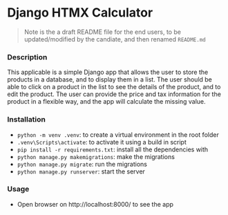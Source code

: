 # Django HTMX Calculator

> Note is the a draft README file for the end users, to be updated/modified by the candiate, and then renamed `README.md`

### Description

This applicable is a simple Django app that allows the user to store the products in a database, and to display them in a list. The user should be able to click on a product in the list to see the details of the product, and to edit the product.
The user can provide the price and tax information for the product in a flexible way, and the app will calculate the missing value.

### Installation

- `python -m venv .venv`: to create a virtual environment in the root folder
- `.venv\Scripts\activate`: to activate it using a build in script
- `pip install -r requirements.txt`: install all the dependencies with
- `python manage.py makemigrations`: make the migrations
- `python manage.py migrate`: run the migrations
- `python manage.py runserver`: start the server

### Usage

- Open browser on http://localhost:8000/ to see the app
